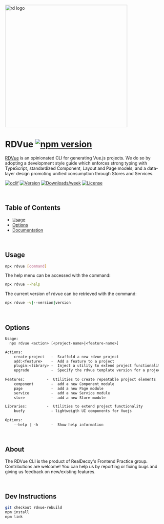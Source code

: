 <div align="left">
  <br/>
  <a href="https://www.realdecoy.com/jamaica/" title="REALDECOY">
    <img width=400px src="https://www.realdecoy.com/wp-content/uploads/2019/02/Realdecoy-logo-transparent.png" alt="rd logo">
  </a>
  <br/>
</div>

# RDVue [![npm version](https://badge.fury.io/js/rdvue.svg)](https://badge.fury.io/js/rdvue)

[RDVue](https://github.com/realdecoy/rdvue) is an opinionated CLI for generating Vue.js projects. We do so by adopting
a development style guide which enforces strong typing with TypeScript, standardized Component, Layout and Page models,
and a data-layer design promoting unified consumption through Stores and Services.



[![oclif](https://img.shields.io/badge/cli-oclif-brightgreen.svg)](https://oclif.io)
[![Version](https://img.shields.io/npm/v/rdvue.svg)](https://npmjs.org/package/rdvue)
[![Downloads/week](https://img.shields.io/npm/dw/rdvue.svg)](https://npmjs.org/package/rdvue)
[![License](https://img.shields.io/npm/l/rdvue.svg)](https://github.com/realdecoy/rdvue/blob/main/package.json)

&nbsp;
&nbsp;
&nbsp;
<!-- toc -->
## Table of Contents

* [Usage](#usage)
* [Options](#options)
* [Documentation](https://realdecoy.github.io/rdvue/)
<!-- tocstop -->

&nbsp;
&nbsp;
&nbsp;

## Usage
<!-- usage -->

```bash
npx rdvue [command]
```

The help menu can be accessed with the command:

```bash
npx rdvue --help
```
The current version of rdvue can be retrieved with the command:

```bash
npx rdvue -v|--version|version
```
<!-- usagestop -->

&nbsp;
&nbsp;
&nbsp;

## Options
```txt
Usage:
  npx rdvue <action> [<project-name>|<feature-name>]

Actions:
    create-project   -  Scaffold a new rdvue project
    add:<feature>    -  Add a feature to a project
    plugin:<library> -  Inject a utility to extend project functionality
    upgrade          -  Specify the rdvue template version for a project
    
Features:          -  Utilities to create repeatable project elements
    component        -  add a new Component module
    page             -  add a new Page module
    service          -  add a new Service module
    store            -  add a new Store module

Libraries:         -  Utilities to extend project functionality
    buefy            - lightweigth UI components for Vuejs
    
Options:
    --help | -h      -  Show help information
```

&nbsp;
&nbsp;
&nbsp;

## About

The RDVue CLI is the product of RealDecoy's Frontend Practice group. Contributions are welcome! You can help us by reporting or fixing bugs and giving us feedback on new/existing features.

&nbsp;
&nbsp;
&nbsp;

## Dev Instructions

```bash
git checkout rdvue-rebuild
npm install
npm link
```

